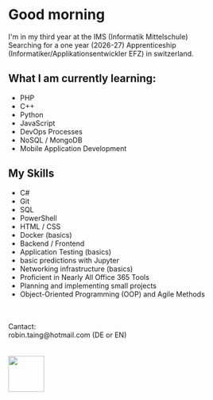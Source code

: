 # Good morning
I'm in my third year at the IMS (Informatik Mittelschule)
<br>
Searching for a one year (2026-27) Apprenticeship (Informatiker/Applikationsentwickler EFZ) in switzerland.
<br>

## What I am currently learning:

- PHP
- C++
- Python
- JavaScript
- DevOps Processes
- NoSQL / MongoDB
- Mobile Application Development

## My Skills

- C#
- Git
- SQL
- PowerShell
- HTML / CSS
- Docker (basics)
- Backend / Frontend
- Application Testing (basics)
- basic predictions with Jupyter
- Networking infrastructure (basics)
- Proficient in Nearly All Office 365 Tools
- Planning and implementing small projects
- Object-Oriented Programming (OOP) and Agile Methods
<br>


<br>
Cantact:
<br>
robin.taing@hotmail.com (DE or EN)

<br>
<br>
<br>
<img src="https://github.com/RobinTea/RobinTea/assets/142886484/c19e9294-00dc-4d13-9e94-9c95117386e0" width="72" height="72">

